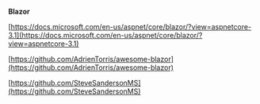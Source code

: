 **Blazor**

[https://docs.microsoft.com/en-us/aspnet/core/blazor/?view=aspnetcore-3.1](https://docs.microsoft.com/en-us/aspnet/core/blazor/?view=aspnetcore-3.1)

[https://github.com/AdrienTorris/awesome-blazor](https://github.com/AdrienTorris/awesome-blazor)

[https://github.com/SteveSandersonMS](https://github.com/SteveSandersonMS)
<!--stackedit_data:
eyJoaXN0b3J5IjpbLTE3NjUzOTk2MDcsMTk5NjY0NTMwM119
-->